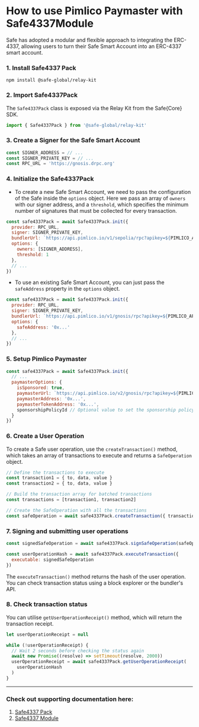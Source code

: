 # How to use Pimlico Paymaster with Safe4337Module

Safe has adopted a modular and flexible approach to integrating the ERC-4337, allowing users to turn their Safe Smart Account into an ERC-4337 smart account.

### 1. Install Safe4337 Pack

```npm install @safe-global/relay-kit```

### 2. Import Safe4337Pack

The `Safe4337Pack` class is exposed via the Relay Kit from the Safe{Core} SDK.

```jsx
import { Safe4337Pack } from '@safe-global/relay-kit'
```

### 3. Create a Signer for the Safe Smart Account

```jsx
const SIGNER_ADDRESS = // ...
const SIGNER_PRIVATE_KEY = // ...
const RPC_URL = 'https://gnosis.drpc.org'
```

### 4. Initialize the Safe4337Pack

- To create a new Safe Smart Account, we need to pass the configuration of the Safe inside the `options` object. Here we pass an array of `owners` with our signer address, and a `threshold`, which specifies the minimum number of signatures that must be collected for every transaction.

```jsx
const safe4337Pack = await Safe4337Pack.init({
  provider: RPC_URL,
  signer: SIGNER_PRIVATE_KEY,
  bundlerUrl: `https://api.pimlico.io/v1/sepolia/rpc?apikey=${PIMLICO_API_KEY}`,
  options: {
    owners: [SIGNER_ADDRESS],
    threshold: 1
  },
  // ...
})
```

- To use an existing Safe Smart Account, you can just pass the `safeAddress` property in the `options` object.

```jsx
const safe4337Pack = await Safe4337Pack.init({
  provider: RPC_URL,
  signer: SIGNER_PRIVATE_KEY,
  bundlerUrl: `https://api.pimlico.io/v1/gnosis/rpc?apikey=${PIMLICO_API_KEY}`,
  options: {
    safeAddress: '0x...'
  },
  // ...
})
```

### 5. Setup Pimlico Paymaster

```jsx
const safe4337Pack = await Safe4337Pack.init({
  // ...
  paymasterOptions: {
    isSponsored: true,
    paymasterUrl: `https://api.pimlico.io/v2/gnosis/rpc?apikey=${PIMLICO_API_KEY}`,
    paymasterAddress: '0x...',
    paymasterTokenAddress: '0x...',
    sponsorshipPolicyId // Optional value to set the sponsorship policy id from Pimlico
  }
})
```
### 6. Create a User Operation

To create a Safe user operation, use the `createTransaction()` method, which takes an array of transactions to execute and returns a `SafeOperation` object.

```jsx
// Define the transactions to execute
const transaction1 = { to, data, value }
const transaction2 = { to, data, value }

// Build the transaction array for batched transactions
const transactions = [transaction1, transaction2]

// Create the SafeOperation with all the transactions
const safeOperation = await safe4337Pack.createTransaction({ transactions })
```
### 7. Signing and submitting user operations 

```jsx
const signedSafeOperation = await safe4337Pack.signSafeOperation(safeOperation)

const userOperationHash = await safe4337Pack.executeTransaction({
  executable: signedSafeOperation
})
```

The `executeTransaction()` method returns the hash of the user operation. You can check transaction status using a block explorer or the bundler's API.

### 8. Check transaction status

You can utilise `getUserOperationReceipt()` method, which will return the transaction receipt.

```jsx
let userOperationReceipt = null

while (!userOperationReceipt) {
  // Wait 2 seconds before checking the status again
  await new Promise((resolve) => setTimeout(resolve, 2000))
  userOperationReceipt = await safe4337Pack.getUserOperationReceipt(
    userOperationHash
  )
}
```

----

### Check out supporting documentation here:

1. [Safe4337 Pack](https://docs.safe.global/home/4337-guides/safe-sdk)
2. [Safe4337 Module](https://github.com/safe-global/safe-modules/tree/main/modules/4337)

